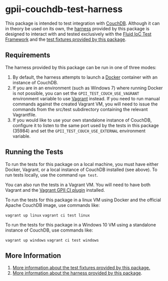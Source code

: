 # gpii-couchdb-test-harness

This package is intended to test integration with [CouchDB](http://couchdb.apache.org).  Although it can in theory be
used on its own, the [harness](./docs/harness.md) provided by this package is designed to interact with and tested
exclusively with the [Fluid IoC Test
Framework](https://docs.fluidproject.org/infusion/development/IoCTestingFramework.html) and the [test fixtures provided
by this package](./docs/test-fixtures.md).

## Requirements

The harness provided by this package can be run in one of three modes:

1. By default, the harness attempts to launch a [Docker](https://www.docker.com) container with an instance of CouchDB.
2. If you are in an environment (such as Windows 7) where running Docker is not possible, you can set the
   `GPII_TEST_COUCH_USE_VAGRANT` environment variable to use [Vagrant](https://www.vagrantup.com) instead.  If you need
   to run manual commands against the created Vagrant VM, you will need to issue the commands from the src/test
   subdirectory containing the relevant Vagrantfile.
3. If you would like to use your own standalone instance of CouchDB, configure it to listen to the same port used by the
   tests in this package (35984) and set the `GPII_TEST_COUCH_USE_EXTERNAL` environment variable.

## Running the Tests

To run the tests for this package on a local machine, you must have either Docker, Vagrant, or a local instance of
CouchDB installed (see above).  To run tests locally, use the command `npm test`.

You can also run the tests in a Vagrant VM.  You will need to have both Vagrant and the
[Vagrant GPII CI plugin](https://github.com/gpii-ops/vagrant-gpii-ci) installed.

To run the tests for this package in a linux VM using Docker and the official Apache CouchDB image, use commands like:

`vagrant up linux`
`vagrant ci test linux`

To run the tests for this package in a Windows 10 VM using a standalone instance of CouchDB, use commands like:

`vagrant up windows`
`vagrant ci test windows`

## More Information

1. [More information about the test fixtures provided by this package.](./docs/test-fixtures.md)
2. [More information about the harness provided by this package](./docs/harness.md).
